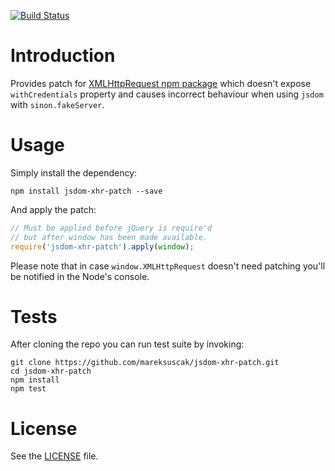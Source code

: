 [![Build Status](https://travis-ci.org/mareksuscak/jsdom-xhr-patch.svg)](https://travis-ci.org/mareksuscak/jsdom-xhr-patch)

Introduction
============

Provides patch for [XMLHttpRequest npm package](https://www.npmjs.com/package/xmlhttprequest) which doesn't expose `withCredentials` property and causes incorrect behaviour when using `jsdom` with `sinon.fakeServer`.

# Usage

Simply install the dependency:

```
npm install jsdom-xhr-patch --save
```

And apply the patch:

```javascript
// Must be applied before jQuery is require'd
// but after window has been made available.
require('jsdom-xhr-patch').apply(window);
```

Please note that in case `window.XMLHttpRequest` doesn't need patching you'll be notified in the Node's console.

# Tests

After cloning the repo you can run test suite by invoking:

```
git clone https://github.com/mareksuscak/jsdom-xhr-patch.git
cd jsdom-xhr-patch
npm install
npm test
```

# License

See the [LICENSE](https://github.com/mareksuscak/jsdom-xhr-patch/blob/master/LICENSE.md) file.

